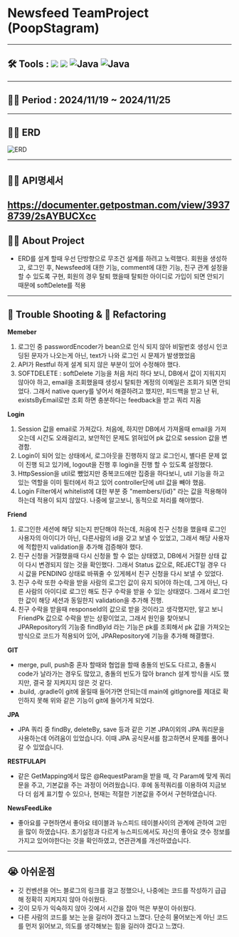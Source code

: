# Newsfeed TeamProject (PoopStagram)
---
## 🛠️ Tools :  <img src="https://img.shields.io/badge/mysql-4479A1?style=for-the-badge&logo=mysql&logoColor=white"> <img src="https://img.shields.io/badge/spring-6DB33F?style=for-the-badge&logo=github&logoColor=Green"> <img alt="Java" src ="https://img.shields.io/badge/Java-007396.svg?&style=for-the-badge&logo=Java&logoColor=white"/>  <img alt="Java" src ="https://img.shields.io/badge/intellijidea-000000.svg?&style=for-the-badge&logo=intellijidea&logoColor=white"/>
---
## 👨‍💻 Period : 2024/11/19 ~ 2024/11/25
---
## 👨‍💻 ERD
![ERD](https://github.com/user-attachments/assets/d655185b-e952-4ec1-9c9e-4897a07dcb6e)

---
## 👨‍💻 API명세서
<a-href>https://documenter.getpostman.com/view/39378739/2sAYBUCXcc</a-href>
---
## 👨‍💻 About Project

- ERD를 설계 할때 우선 단방향으로 무조건 설계를 하려고 노력했다. 회원을 생성하고, 로그인 후, Newsfeed에 대한 기능, comment에 대한 기능, 친구 관계 설정을 할 수 있도록 구현, 회원의 경우 탈퇴 했을때 탈퇴한 아이디로 가입이 되면 안되기 때문에 softDelete를 적용 
---
## 🥵 Trouble Shooting & 🚀 Refactoring
**Memeber** 
1. 로그인 중 passwordEncoder가 bean으로 인식 되지 않아 비밀번호 생성시 인코딩된 문자가 나오는게 아닌, text가 나와 로그인 시 문제가 발생했었음
2. API가 Restful 하게 설계 되지 않은 부분이 있어 수정해야 했다.
3. SOFTDELETE : softDelete 기능을 처음 처리 하다 보니, DB에서 값이 지워지지 않아야 하고, email을 조회했을때 생성시 탈퇴한 계정의 이메일은 조회가 되면 안되었다. 그래서 native query를 넣어서 해결하려고 했지만, 피드백을 받고 난 뒤, existsByEmail로만 조회 하면 충분하다는 feedback을 받고 쿼리 지움 

**Login** 
1. Session 값을 email로 가져갔다. 처음에, 하지만 DB에서 가져올때 email을 가져오는데 시간도 오래걸리고, 보안적인 문제도 얽혀있어 pk 값으로 session 값을 변경함.
2. Login이 되어 있는 상태에서, 로그아웃을 진행하지 않고 로그인시, 별다른 문제 없이 진행 되고 있기에, logout을 진행 후 login을 진행 할 수 있도록 설정했다.
3. HttpSession을 util로 뺐었지만 중복코드에만 집중을 하다보니, util 기능을 하고 있는 역할을 이미 필터에서 하고 있어 controller단에 util 값을 빼야 했음.
4. Login Filter에서 whitelist에 대한 부분 중 "members/{id}" 라는 값을 적용해야 하는데 적용이 되지 않았다. 나중에 알고보니, 동적으로 처리를 해야했다.

**Friend** 
1. 로그인한 세션에 해당 되는지 판단해야 하는데, 처음에 친구 신청을 했을때 로그인 사용자의 아이디가 아닌, 다른사람의 id을 갖고 보낼 수 있었고, 
그래서 해당 사용자에 적합한지 validation을 추가해 검증해야 했다. 
2. 친구 신청을 거절했을때 다시 신청을 할 수 없는 상태였고, DB에서 거절한 상태 값이 다시 변경되지 않는 것을 확인했다. 그래서 Status 값으로, REJECT일 경우 다시 값을 PENDING 상태로 바꿔줄 수 있게헤서 친구 신청을 다시 보낼 수 있었다. 
3. 친구 수락 또한 수락을 받을 사람의 로그인 값이 유지 되어야 하는데, 그게 아닌, 다른 사람의 아이디로 로그인 해도 친구 수락을 받을 수 있는 상태였다. 그래서 로그인한 값이 해당 세션과 동일한지 validation을 추가해 진행.
4. 친구 수락을 받을때 responseId의 값으로 받을 것이라고 생각했지만, 알고 보니 FriendPk 값으로 수락을 받는 상황이었고, 그래서 원인을 찾아보니 JPARepository의 기능중 findById 라는 기능은 pk를 조회해서 pk 값을 가져오는 방식으로 코드가 적용되어 있어, JPARepository에 기능을 추가해 해결했다. 

**GIT**
- merge, pull, push중 혼자 할때와 협업을 할때 충돌의 빈도도 다르고, 충돌시 code가 날라가는 경우도 많았고, 충돌의 빈도가 많아 branch 설계 방식을 시도 했지만, 결국 잘 지켜지지 않은 것 같다. 
- .build, .gradle이 git에 올릴때 들어가면 안되는데 main에 gitIgnore를 제대로 확인하지 못해 위와 같은 기능이 git에 들어가게 되었다.

**JPA**
- JPA 쿼리 중 findBy, deleteBy, save 등과 같은 기본 JPA이외의 JPA 쿼리문을 사용하는데 어려움이 있었습니다. 이때 JPA 공식문서를 참고하면서 문제를 풀어나갈 수 있었습니다.

**RESTFULAPI**
- 같은 GetMapping에서 많은 @RequestParam을 받을 때, 각 Param에 맞게 쿼리문을 주고, 기본값을 주는 과정이 어려웠습니다. 후에 동적쿼리를 이용하여 지금보다 더 쉽게 표기할 수 있으나, 현재는 적절한 기본값을 주어서 구현하였습니다.

**NewsFeedLike**
- 좋아요를 구현하면서 좋아요 테이블과 뉴스피드 테이블사이의 관계에 관하여 고민을 많이 하였습니다. 초기설정과 다르게 뉴스피드에서도 자신의 좋아요 갯수 정보를 가지고 있어야한다는 것을 확인하였고, 연관관계를 개선하였습니다.

---
## 😭 아쉬운점 
- 깃 컨벤션을 어느 블로그의 링크를 걸고 정했으나, 나중에는 코드를 작성하기 급급해 정확히 지켜지지 않아 아쉬웠다. 
- 깃이 모두가 익숙하지 않아 깃에서 시간을 잡아 먹은 부분이 아쉬웠다. 
- 다른 사람의 코드를 보는 눈을 길러야 겠다고 느꼈다. 단순히 물어보는게 아닌 코드를 먼저 읽어보고, 의도를 생각해보는 힘을 길러야 겠다고 느꼈다.
